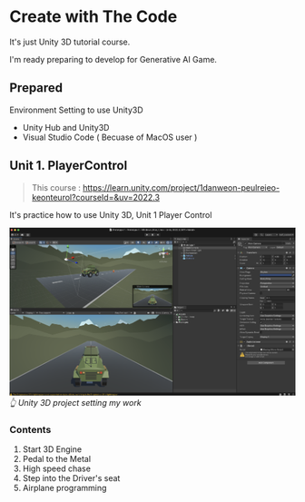 
# Create with The Code

It's just Unity 3D tutorial course.

I'm ready preparing to develop for Generative AI Game.

## Prepared

Environment Setting to use Unity3D
- Unity Hub and Unity3D
- Visual Studio Code ( Becuase of MacOS user )

## Unit 1. PlayerControl 

>This course : <https://learn.unity.com/project/1danweon-peulreieo-keonteurol?courseId=&uv=2022.3>


It's practice how to use Unity 3D, Unit 1 Player Control

![Start 3D Engine](/img/set_unity_project_1.png)*👆 Unity 3D project setting my work*

### Contents
1. Start 3D Engine
2. Pedal to the Metal
3. High speed chase
4. Step into the Driver's seat
5. Airplane programming